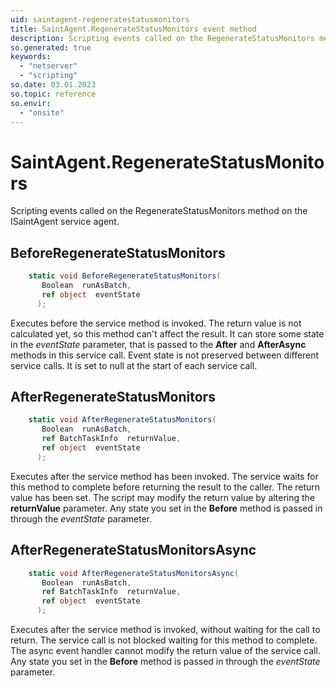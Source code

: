 ```yaml
---
uid: saintagent-regeneratestatusmonitors
title: SaintAgent.RegenerateStatusMonitors event method
description: Scripting events called on the RegenerateStatusMonitors method on the SaintAgent service agent.
so.generated: true
keywords:
  - "netserver"
  - "scripting"
so.date: 03.01.2023
so.topic: reference
so.envir:
  - "onsite"
---
```

# SaintAgent.RegenerateStatusMonitors

Scripting events called on the <see cref='M:SuperOffice.CRM.Services.ISaintAgent.RegenerateStatusMonitors'>RegenerateStatusMonitors</see> method on the <see cref='ISaintAgent'>ISaintAgent</see>  service agent.

## BeforeRegenerateStatusMonitors
```cs
    static void BeforeRegenerateStatusMonitors(
       Boolean  runAsBatch,
       ref object  eventState
      );
```
Executes before the service method is invoked.
The return value is not calculated yet, so this method can't affect the result.
It can store some state in the *eventState* parameter, that is passed to the **After** and **AfterAsync** methods in this service call.
Event state is not preserved between different service calls. It is set to null at the start of each service call.
## AfterRegenerateStatusMonitors
```cs
    static void AfterRegenerateStatusMonitors(
       Boolean  runAsBatch,
       ref BatchTaskInfo  returnValue,
       ref object  eventState
      );
```
Executes after the service method has been invoked. The service waits for this method to complete before returning the result to the caller.
The return value has been set. The script may modify the return value by altering the **returnValue** parameter.
Any state you set in the **Before** method is passed in through the *eventState* parameter.
## AfterRegenerateStatusMonitorsAsync
```cs
    static void AfterRegenerateStatusMonitorsAsync(
       Boolean  runAsBatch,
       ref BatchTaskInfo  returnValue,
       ref object  eventState
      );
```
Executes after the service method is invoked, without waiting for the call to return.
The service call is not blocked waiting for this method to complete.
The async event handler cannot modify the return value of the service call.
Any state you set in the **Before** method is passed in through the *eventState* parameter.

